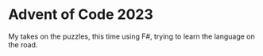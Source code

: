 # Advent of Code 2023

My takes on the puzzles, this time using F#, trying to learn the language on the road.
